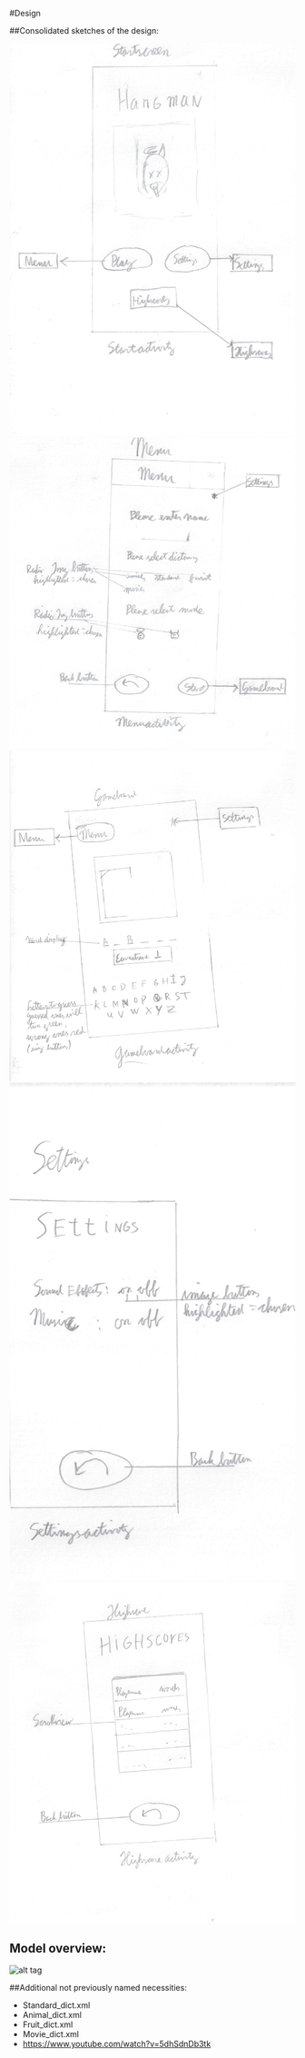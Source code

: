 #Design

##Consolidated sketches of the design:

![alt tag](https://github.com/Kriandir/Evil_Hangman/blob/master/startscreen.png)
![alt tag](https://github.com/Kriandir/Evil_Hangman/blob/master/Menu.png)
![alt tag](https://github.com/Kriandir/Evil_Hangman/blob/master/Gameboard.png)
![alt tag](https://github.com/Kriandir/Evil_Hangman/blob/master/Settings.png)
![alt tag](https://github.com/Kriandir/Evil_Hangman/blob/master/Highscore.png)

## Model overview:

![alt tag](https://github.com/Kriandir/Evil_Hangman/blob/master/overview.png)


##Additional not previously named necessities:

* Standard_dict.xml
* Animal_dict.xml
* Fruit_dict.xml
* Movie_dict.xml
* https://www.youtube.com/watch?v=5dhSdnDb3tk
